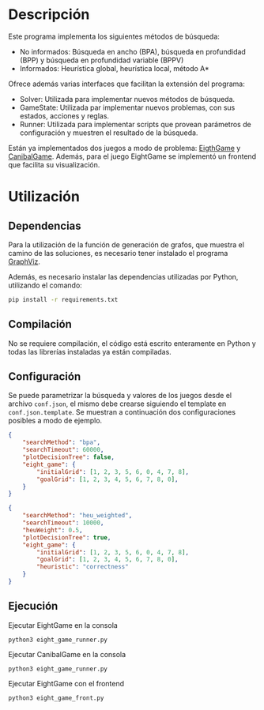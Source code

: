 # Descripción

Este programa implementa los siguientes métodos de búsqueda:
- No informados: Búsqueda en ancho (BPA), búsqueda en profundidad (BPP) y búsqueda en profundidad variable (BPPV)
- Informados: Heurística global, heurística local, método A*

Ofrece además varias interfaces que facilitan la extensión del programa:
- Solver: Utilizada para implementar nuevos métodos de búsqueda.
- GameState: Utilizada par implementar nuevos problemas, con sus estados, acciones y reglas.
- Runner: Utilizada para implementar scripts que provean parámetros de configuración y muestren el resultado de la búsqueda.

Están ya implementados dos juegos a modo de problema: [EigthGame](https://www.cut-the-knot.org/SimpleGames/EightDigitPuzzle.shtml) y [CanibalGame](https://es.wikipedia.org/wiki/Acertijo_de_los_misioneros_y_los_can%C3%ADbales). Además, para el juego EightGame se implementó un frontend que facilita su visualización.

# Utilización

## Dependencias

Para la utilización de la función de generación de grafos, que muestra el camino de las soluciones, es necesario tener instalado
el programa [GraphViz](https://graphviz.org/download/).

Además, es necesario instalar las dependencias utilizadas por Python, utilizando el comando:
```bash
pip install -r requirements.txt
```

## Compilación

No se requiere compilación, el código está escrito enteramente en Python y todas las librerías instaladas ya están compiladas.

## Configuración
Se puede parametrizar la búsqueda y valores de los juegos desde el archivo `conf.json`, el mismo debe crearse siguiendo el template en `conf.json.template`.
Se muestran a continuación dos configuraciones posibles a modo de ejemplo.

```json
{
    "searchMethod": "bpa",
    "searchTimeout": 60000,
    "plotDecisionTree": false,
    "eight_game": {
        "initialGrid": [1, 2, 3, 5, 6, 0, 4, 7, 8],
        "goalGrid": [1, 2, 3, 4, 5, 6, 7, 8, 0],
    }
}
```

```json
{
    "searchMethod": "heu_weighted",
    "searchTimeout": 10000,
    "heuWeight": 0.5,
    "plotDecisionTree": true,
    "eight_game": {
        "initialGrid": [1, 2, 3, 5, 6, 0, 4, 7, 8],
        "goalGrid": [1, 2, 3, 4, 5, 6, 7, 8, 0],
        "heuristic": "correctness"
    }
}
```

## Ejecución
Ejecutar EightGame en la consola
```
python3 eight_game_runner.py
```
Ejecutar CanibalGame en la consola
```
python3 eight_game_runner.py
```
Ejecutar EightGame con el frontend
```
python3 eight_game_front.py
```
